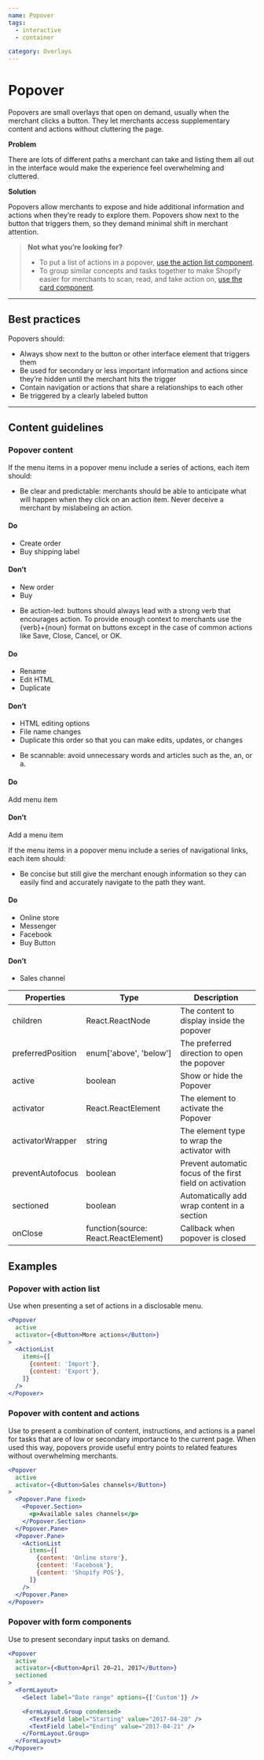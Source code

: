 ```yaml
---
name: Popover
tags:
  - interactive
  - container

category: Overlays
---
```


# Popover

Popovers are small overlays that open on demand, usually when the merchant clicks a button. They let merchants access supplementary content and actions without cluttering the page.

**Problem**

There are lots of different paths a merchant can take and listing them all out in the interface would make the experience feel overwhelming and cluttered.

**Solution**

Popovers allow merchants to expose and hide additional information and actions when they’re ready to explore them. Popovers show next to the button that triggers them, so they demand minimal shift in merchant attention.

> **Not what you’re looking for?**
>* To put a list of actions in a popover, [use the action list component](/components/actions/action-list).
>* To group similar concepts and tasks together to make Shopify easier for merchants to scan, read, and take action on, [use the card component](/components/structure/card).


---

## Best practices

Popovers should:

- Always show next to the button or other interface element that triggers them
- Be used for secondary or less important information and actions since they’re hidden until the merchant hits the trigger
- Contain navigation or actions that share a relationships to each other
- Be triggered by a clearly labeled button

---

## Content guidelines

### Popover content

If the menu items in a popover menu include a series of actions, each item should:

- Be clear and predictable: merchants should be able to anticipate what will happen when they click on an action item. Never deceive a merchant by mislabeling an action.

<!-- usagelist -->
#### Do
- Create order
- Buy shipping label

#### Don’t
- New order
- Buy
<!-- end -->

- Be action-led: buttons should always lead with a strong verb that encourages action. To provide enough context to merchants use the {verb}+{noun} format on buttons except in the case of common actions like Save, Close, Cancel, or OK.

<!-- usagelist -->
#### Do
- Rename
- Edit HTML
- Duplicate

#### Don’t
- HTML editing options
- File name changes
- Duplicate this order so that you can make edits, updates, or changes
<!-- end -->

- Be scannable: avoid unnecessary words and articles such as the, an, or a.

<!-- usagelist -->
#### Do
Add menu item

#### Don’t
Add a menu item
<!-- end -->

If the menu items in a popover menu include a series of navigational links, each item should:

- Be concise but still give the merchant enough information so they can easily find and accurately navigate to the path they want.

<!-- usagelist -->
#### Do
- Online store
- Messenger
- Facebook
- Buy Button

#### Don’t
- Sales channel
<!-- end -->

| Properties | Type | Description |
| ---------- | ---- | ----------- |
| children | React.ReactNode | The content to display inside the popover |
| preferredPosition | enum['above', 'below'] | The preferred direction to open the popover |
| active | boolean | Show or hide the Popover |
| activator | React.ReactElement | The element to activate the Popover |
| activatorWrapper | string | The element type to wrap the activator with |
| preventAutofocus | boolean | Prevent automatic focus of the first field on activation |
| sectioned | boolean | Automatically add wrap content in a section |
| onClose | function(source: React.ReactElement) | Callback when popover is closed |

## Examples

###  Popover with action list

Use when presenting a set of actions in a disclosable menu.

```jsx
<Popover
  active
  activator={<Button>More actions</Button>}
>
  <ActionList
    items={[
      {content: 'Import'},
      {content: 'Export'},
    ]}
  />
</Popover>
```


###  Popover with content and actions

Use to present a combination of content, instructions, and actions is a panel for tasks that are of low or secondary importance to the current page. When used this way, popovers provide useful entry points to related features without overwhelming merchants.

```jsx
<Popover
  active
  activator={<Button>Sales channels</Button>}
>
  <Popover.Pane fixed>
    <Popover.Section>
      <p>Available sales channels</p>
    </Popover.Section>
  </Popover.Pane>
  <Popover.Pane>
    <ActionList
      items={[
        {content: 'Online store'},
        {content: 'Facebook'},
        {content: 'Shopify POS'},
      ]}
    />
  </Popover.Pane>
</Popover>
```

###  Popover with form components

Use to present secondary input tasks on demand.

```jsx
<Popover
  active
  activator={<Button>April 20–21, 2017</Button>}
  sectioned
>
  <FormLayout>
    <Select label="Date range" options={['Custom']} />

    <FormLayout.Group condensed>
      <TextField label="Starting" value="2017-04-20" />
      <TextField label="Ending" value="2017-04-21" />
    </FormLayout.Group>
  </FormLayout>
</Popover>
```
